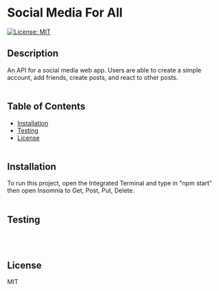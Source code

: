 # Social Media For All

[![License: MIT](https://img.shields.io/badge/License-MIT-yellow.svg)](https://opensource.org/licenses/MIT)

## Description

An API for a social media web app. Users are able to create a simple account, add friends, create posts, and react to other posts.
</br></br>

## Table of Contents

- [Installation](#installation)
- [Testing](#testing)
- [License](#license)
  </br></br>

## Installation

To run this project, open the Integrated Terminal and type in "npm start" then open Insomnia to Get, Post, Put, Delete.
</br></br>

## Testing

</br></br>

## License

MIT
</br></br>
